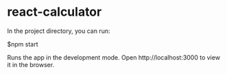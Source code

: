 
# react-calculator

In the project directory, you can run:

$npm start

Runs the app in the development mode.
Open http://localhost:3000 to view it in the browser.
